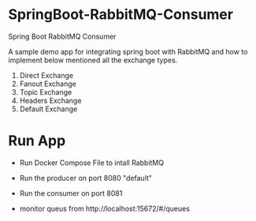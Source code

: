 # SpringBoot-RabbitMQ-Consumer
Spring Boot RabbitMQ Consumer

A sample demo app for integrating spring boot with RabbitMQ and how to implement below mentioned all the exchange types.

1. Direct Exchange
2. Fanout Exchange
3. Topic Exchange
4. Headers Exchange
5. Default Exchange

# Run App

- Run Docker Compose File to intall RabbitMQ

- Run the producer on port 8080 "default"
- Run the consumer on port 8081 
- monitor queus from http://localhost:15672/#/queues 
